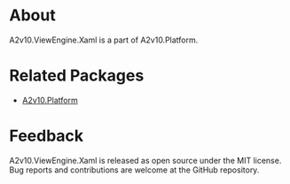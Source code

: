 ﻿# About

A2v10.ViewEngine.Xaml is a part of A2v10.Platform.


# Related Packages

* [A2v10.Platform](https://www.nuget.org/packages/A2v10.Platform)

# Feedback

A2v10.ViewEngine.Xaml is released as open source under the MIT license.
Bug reports and contributions are welcome at the GitHub repository.

